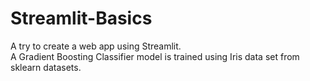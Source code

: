 # Streamlit-Basics

A try to create a web app using Streamlit.<br>
A Gradient Boosting Classifier model is trained using Iris data set from sklearn datasets.
